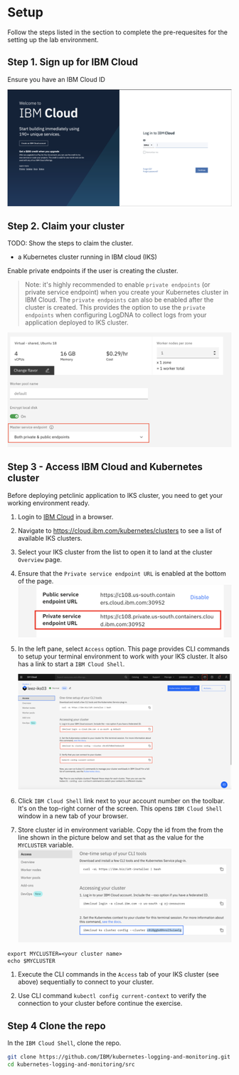 
# Setup

Follow the steps listed in the section to complete the pre-requesites for the setting up the lab environment.

## Step 1. Sign up for IBM Cloud

Ensure you have an IBM Cloud ID

![Cloud Sign up](../images/ibm-cloud-sign-up.png)

## Step 2. Claim your cluster

TODO: Show the steps to claim the cluster.

* a Kubernetes cluster running in IBM cloud (IKS)

Enable private endpoints if the user is creating the cluster.

> Note: it's highly recommended to enable `private endpoints` (or private service endpoint) when you create your Kubernetes cluster in IBM Cloud. The `private endpoints` can also be enabled after the cluster is created. This provides the option to use the `private endpoints` when configuring LogDNA to collect logs from your application deployed to IKS cluster.

![IKS Private Endpoints](images/iks_private_endpoints.png)

## Step 3 - Access IBM Cloud and Kubernetes cluster

Before deploying petclinic application to IKS cluster, you need to get your working environment ready.

1. Login to [IBM Cloud](https://cloud.ibm.com) in a browser.

1. Navigate to https://cloud.ibm.com/kubernetes/clusters to see a list of available IKS clusters.

1. Select your IKS cluster from the list to open it to land at the cluster `Overview` page.

1. Ensure that the `Private service endpoint URL` is enabled at the bottom of the page.
![IKS Private Endpoints Enabled](images/iks_private_endpoint-enabled.png)

1. In the left pane, select `Access` option. This page provides CLI commands to setup your terminal environment to work with your IKS cluster. It also has a link to start a `IBM Cloud Shell`.

    ![Access IKS Cluster](images/access_iks_cluster.png)

1. Click `IBM Cloud Shell` link next to your account number on the toolbar. It's on the top-right corner of the screen. This opens `IBM Cloud Shell` window in a new tab of your browser.

1. Store cluster id in environment variable.
  Copy the id from the from the line shown in the picture below and set that as the value for the `MYCLUSTER` variable.
  ![Grab cluster id](images/iks-cluster-id.png)
  ```
  export MYCLUSTER=<your cluster name>
  echo $MYCLUSTER
  ```
1. Execute the CLI commands in the `Access` tab of your IKS cluster (see above) sequentially to connect to your cluster.

1. Use CLI command `kubectl config current-context` to verify the connection to your cluster before continue the exercise.


## Step 4 Clone the repo

In the `IBM Cloud Shell`, clone the repo.

  ```bash
  git clone https://github.com/IBM/kubernetes-logging-and-monitoring.git
  cd kubernetes-logging-and-monitoring/src
  ```
